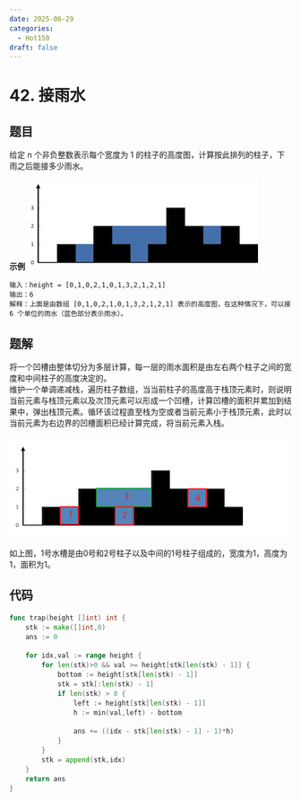 ```yaml
---
date: 2025-06-29
categories:
  - Hot150
draft: false
---
```


# 42. 接雨水

## 题目

给定 n 个非负整数表示每个宽度为 1 的柱子的高度图，计算按此排列的柱子，下雨之后能接多少雨水。


**示例**
![](./images/16_42_接雨水.png)
```
输入：height = [0,1,0,2,1,0,1,3,2,1,2,1]
输出：6
解释：上面是由数组 [0,1,0,2,1,0,1,3,2,1,2,1] 表示的高度图，在这种情况下，可以接 6 个单位的雨水（蓝色部分表示雨水）。 
```


<!-- more -->

## 题解

将一个凹槽由整体切分为多层计算，每一层的雨水面积是由左右两个柱子之间的宽度和中间柱子的高度决定的。  
维护一个单调递减栈，遍历柱子数组，当当前柱子的高度高于栈顶元素时，则说明当前元素与栈顶元素以及次顶元素可以形成一个凹槽，计算凹槽的面积并累加到结果中，弹出栈顶元素。循环该过程直至栈为空或者当前元素小于栈顶元素，此时以当前元素为右边界的凹槽面积已经计算完成，将当前元素入栈。

![](./images/16_42_接雨水_1.png)

如上图，1号水槽是由0号和2号柱子以及中间的1号柱子组成的，宽度为1，高度为1，面积为1。

## 代码
```go
func trap(height []int) int {
    stk := make([]int,0)
    ans := 0
    
    for idx,val := range height {
        for len(stk)>0 && val >= height[stk[len(stk) - 1]] {
            bottom := height[stk[len(stk) - 1]]
            stk = stk[:len(stk) - 1]
            if len(stk) > 0 {
                left := height[stk[len(stk) - 1]]
                h := min(val,left) - bottom

                ans += ((idx - stk[len(stk) - 1] - 1)*h)
            }
        } 
        stk = append(stk,idx)
    }
    return ans
}
```